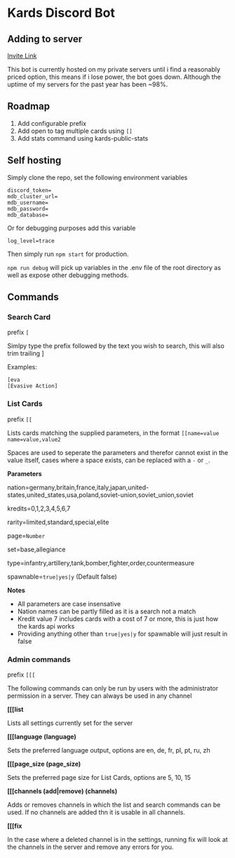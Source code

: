 # Kards Discord Bot

## Adding to server

[Invite Link](https://discord.com/oauth2/authorize?client_id=851402593598832640&scope=bot&permissions=52224)

This bot is currently hosted on my private servers until i find a reasonably priced option, this means if i lose power, the bot goes down. Although the uptime of my servers for the past year has been ~98%.

## Roadmap

1. Add configurable prefix
2. Add open to tag multiple cards using `[]`
3. Add stats command using kards-public-stats

## Self hosting

Simply clone the repo, set the following environment variables

```
discord_token=
mdb_cluster_url=
mdb_username=
mdb_password=
mdb_database=
```

Or for debugging purposes add this variable

```
log_level=trace
```

Then simply run `npm start` for production.


`npm run debug` will pick up variables in the .env file of the root directory as well as expose other debugging methods.

## Commands

### Search Card

prefix `[`

Simlpy type the prefix followed by the text you wish to search, this will also trim trailing ]

Examples:
```
[eva
[Evasive Action]
```

### List Cards

prefix `[[`

Lists cards matching the supplied parameters, in the format `[[name=value name=value,value2`

Spaces are used to seperate the parameters and therefor cannot exist in the value itself, cases where a space exists, can be replaced with a `-` or `_`.

**Parameters**

nation=germany,britain,france,italy,japan,united-states,united_states,usa,poland,soviet-union,soviet_union,soviet

kredits=0,1,2,3,4,5,6,7

rarity=limited,standard,special,elite

page=`Number`

set=base,allegiance

type=infantry,artillery,tank,bomber,fighter,order,countermeasure

spawnable=`true|yes|y` (Default false)

**Notes**

- All parameters are case insensative
- Nation names can be partly filled as it is a search not a match
- Kredit value 7 includes cards with a cost of 7 or more, this is just how the kards api works
- Providing anything other than `true|yes|y` for spawnable will just result in false

### Admin commands

prefix `[[[`

The following commands can only be run by users with the administrator permission in a server. They can always be used in any channel

**[[[list**

Lists all settings currently set for the server

**[[[language (language)**

Sets the preferred language output, options are en, de, fr, pl, pt, ru, zh

**[[[page_size (page_size)**

Sets the preferred page size for List Cards, options are 5, 10, 15

**[[[channels (add|remove) (channels)**

Adds or removes channels in which the list and search commands can be used. If no channels are added thn it is usable in all channels.

**[[[fix**

In the case where a deleted channel is in the settings, running fix will look at the channels in the server and remove any errors for you.
